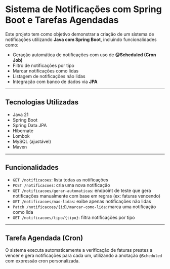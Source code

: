 # Sistema de Notificações com Spring Boot e Tarefas Agendadas

Este projeto tem como objetivo demonstrar a criação de um sistema de notificações utilizando **Java com Spring Boot**, incluindo funcionalidades como:

- Geração automática de notificações com uso de **@Scheduled (Cron Job)**
- Filtro de notificações por tipo
- Marcar notificações como lidas
- Listagem de notificações não lidas
- Integração com banco de dados via **JPA**

---

## Tecnologias Utilizadas

- Java 21
- Spring Boot
- Spring Data JPA
- Hibernate
- Lombok
- MySQL (ajustável)
- Maven

---

## Funcionalidades

- `GET /notificacoes`: lista todas as notificações
- `POST /notificacoes`: cria uma nova notificação
- `GET /notificacoes/gerar-automaticas`: endpoint de teste que gera notificações manualmente com base em regras (ex: faturas vencendo)
- `GET /notificacoes/nao-lidas`: exibe apenas notificações não lidas
- `Patch /notificacoes/{id}/marcar-como-lida`: marca uma notificação como lida
- `GET /notificacoes/tipo/{tipo}`: filtra notificações por tipo

---

## Tarefa Agendada (Cron)

O sistema executa automaticamente a verificação de faturas prestes a vencer e gera notificações para cada um, utilizando a anotação `@Scheduled` com expressão cron personalizada.

